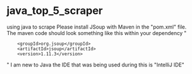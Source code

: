 # java_top_5_scraper
using java to scrape
Please install JSoup with Maven in the "pom.xml" file.
The maven code should look something like this within your dependency  "


        <groupId>org.jsoup</groupId>
        <artifactId>jsoup</artifactId>
        <version>1.11.3</version>


"
I am new to Java the IDE that was being used during this is "IntelliJ IDE"
